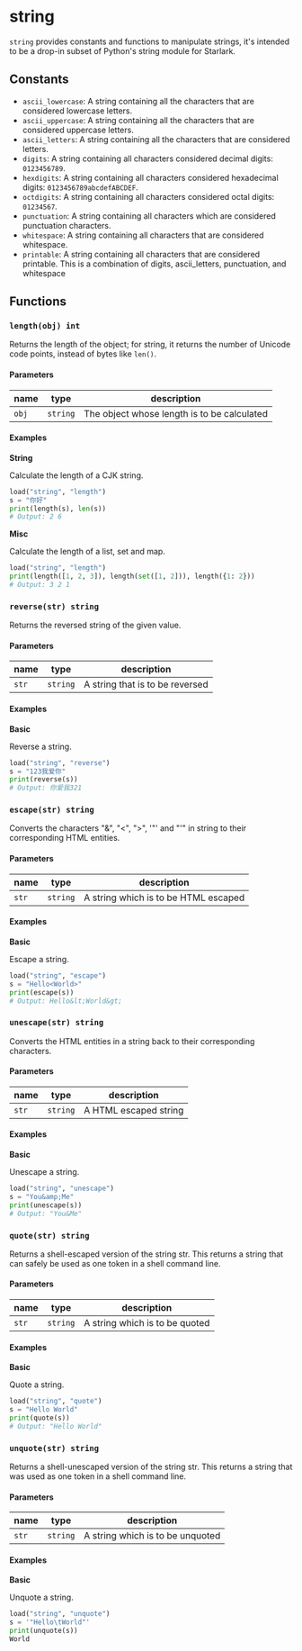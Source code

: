 # string

`string` provides constants and functions to manipulate strings, it's intended to be a drop-in subset of Python's string module for Starlark.

## Constants

- `ascii_lowercase`: A string containing all the characters that are considered lowercase letters.
- `ascii_uppercase`: A string containing all the characters that are considered uppercase letters.
- `ascii_letters`: A string containing all the characters that are considered letters.
- `digits`: A string containing all characters considered decimal digits: `0123456789`.
- `hexdigits`: A string containing all characters considered hexadecimal digits: `0123456789abcdefABCDEF`.
- `octdigits`: A string containing all characters considered octal digits: `01234567`.
- `punctuation`: A string containing all characters which are considered punctuation characters.
- `whitespace`: A string containing all characters that are considered whitespace.
- `printable`: A string containing all characters that are considered printable. This is a combination of digits, ascii_letters, punctuation, and whitespace

## Functions

### `length(obj) int`

Returns the length of the object; for string, it returns the number of Unicode code points, instead of bytes like `len()`.

#### Parameters

| name  | type     | description                                 |
|-------|----------|---------------------------------------------|
| `obj` | `string` | The object whose length is to be calculated |

#### Examples

**String**

Calculate the length of a CJK string.

```python
load("string", "length")
s = "你好"
print(length(s), len(s))
# Output: 2 6
```

**Misc**

Calculate the length of a list, set and map.

```python
load("string", "length")
print(length([1, 2, 3]), length(set([1, 2])), length({1: 2}))
# Output: 3 2 1
```

### `reverse(str) string`

Returns the reversed string of the given value.

#### Parameters

| name  | type     | description                     |
|-------|----------|---------------------------------|
| `str` | `string` | A string that is to be reversed |

#### Examples

**Basic**

Reverse a string.

```python
load("string", "reverse")
s = "123我爱你"
print(reverse(s))
# Output: 你爱我321
```

### `escape(str) string`

Converts the characters "&", "<", ">", '"' and "'" in string to their corresponding HTML entities.

#### Parameters

| name  | type     | description                          |
|-------|----------|--------------------------------------|
| `str` | `string` | A string which is to be HTML escaped |

#### Examples

**Basic**

Escape a string.

```python
load("string", "escape")
s = "Hello<World>"
print(escape(s))
# Output: Hello&lt;World&gt;
```

### `unescape(str) string`

Converts the HTML entities in a string back to their corresponding characters.

#### Parameters

| name  | type     | description           |
|-------|----------|-----------------------|
| `str` | `string` | A HTML escaped string |

#### Examples

**Basic**

Unescape a string.

```python
load("string", "unescape")
s = "You&amp;Me"
print(unescape(s))
# Output: "You&Me"
```

### `quote(str) string`

Returns a shell-escaped version of the string str. This returns a string that can safely be used as one token in a shell command line.

#### Parameters

| name  | type     | description                    |
|-------|----------|--------------------------------|
| `str` | `string` | A string which is to be quoted |

#### Examples

**Basic**

Quote a string.

```python
load("string", "quote")
s = "Hello World"
print(quote(s))
# Output: "Hello World"
```

### `unquote(str) string`

Returns a shell-unescaped version of the string str. This returns a string that was used as one token in a shell command line.

#### Parameters

| name  | type     | description                      |
|-------|----------|----------------------------------|
| `str` | `string` | A string which is to be unquoted |

#### Examples

**Basic**

Unquote a string.

```python
load("string", "unquote")
s = '"Hello\tWorld"'
print(unquote(s))
World
```
